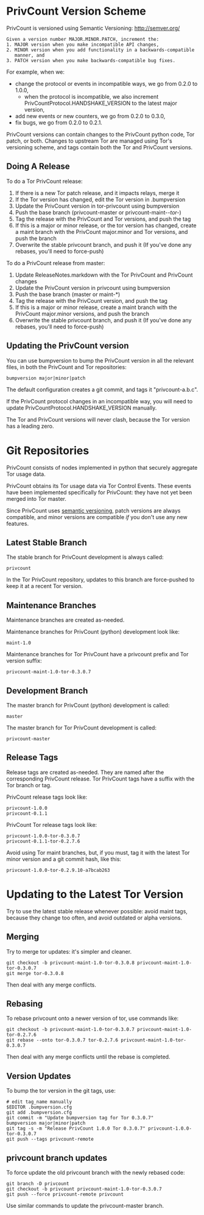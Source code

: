 # PrivCount Version Scheme

PrivCount is versioned using Semantic Versioning: http://semver.org/

    Given a version number MAJOR.MINOR.PATCH, increment the:
    1. MAJOR version when you make incompatible API changes,
    2. MINOR version when you add functionality in a backwards-compatible
       manner, and
    3. PATCH version when you make backwards-compatible bug fixes.

For example, when we:
* change the protocol or events in incompatible ways, we go from 0.2.0 to
  1.0.0,
  * when the protocol is incompatible, we also increment
    PrivCountProtocol.HANDSHAKE_VERSION to the latest major version,
* add new events or new counters, we go from 0.2.0 to 0.3.0,
* fix bugs, we go from 0.2.0 to 0.2.1.

PrivCount versions can contain changes to the PrivCount python code, Tor patch,
or both. Changes to upstream Tor are managed using Tor's versioning scheme,
and tags contain both the Tor and PrivCount versions.

## Doing A Release

To do a Tor PrivCount release:
1. If there is a new Tor patch release, and it impacts relays, merge it
2. If the Tor version has changed, edit the Tor version in .bumpversion
3. Update the PrivCount version in tor-privcount using bumpversion
4. Push the base branch (privcount-master or privcount-maint-*-tor-*)
5. Tag the release with the PrivCount and Tor versions, and push the tag
6. If this is a major or minor release, or the tor version has changed,
   create a maint branch with the PrivCount major.minor and Tor versions,
   and push the branch
7. Overwrite the stable privcount branch, and push it
   (If you've done any rebases, you'll need to force-push)

To do a PrivCount release from master:
1. Update ReleaseNotes.markdown with the Tor PrivCount and PrivCount changes
2. Update the PrivCount version in privcount using bumpversion
3. Push the base branch (master or maint-*)
4. Tag the release with the PrivCount version, and push the tag
5. If this is a major or minor release, create a maint branch with the
   PrivCount major.minor versions, and push the branch
6. Overwrite the stable privcount branch, and push it
   (If you've done any rebases, you'll need to force-push)

## Updating the PrivCount version

You can use bumpversion to bump the PrivCount version in all the relevant
files, in both the PrivCount and Tor repositories:

    bumpversion major|minor|patch

The default configuration creates a git commit, and tags it "privcount-a.b.c".

If the PrivCount protocol changes in an incompatible way, you will need to
update PrivCountProtocol.HANDSHAKE_VERSION manually.

The Tor and PrivCount versions will never clash, because the Tor version has
a leading zero.

# Git Repositories

PrivCount consists of nodes implemented in python that securely aggregate Tor
usage data.

PrivCount obtains its Tor usage data via Tor Control Events. These events have
been implemented specifically for PrivCount: they have not yet been merged into
Tor master.

Since PrivCount uses [semantic versioning](http://semver.org), patch versions
are always compatible, and minor versions are compatible *if* you don't use
any new features.

## Latest Stable Branch

The stable branch for PrivCount development is always called:

    privcount

In the Tor PrivCount repository, updates to this branch are force-pushed to
keep it at a recent Tor version.

## Maintenance Branches

Maintenance branches are created as-needed.

Maintenance branches for PrivCount (python) development look like:

    maint-1.0

Maintenance branches for Tor PrivCount have a privcount prefix and Tor version
suffix:

    privcount-maint-1.0-tor-0.3.0.7

## Development Branch

The master branch for PrivCount (python) development is called:

    master

The master branch for Tor PrivCount development is called:

    privcount-master

## Release Tags

Release tags are created as-needed. They are named after the corresponding
PrivCount release. Tor PrivCount tags have a suffix with the Tor branch or tag.

PrivCount release tags look like:

    privcount-1.0.0
    privcount-0.1.1

PrivCount Tor release tags look like:

    privcount-1.0.0-tor-0.3.0.7
    privcount-0.1.1-tor-0.2.7.6

Avoid using Tor maint branches, but, if you must, tag it with the latest Tor
minor version and a git commit hash, like this:

    privcount-1.0.0-tor-0.2.9.10-a7bcab263

# Updating to the Latest Tor Version

Try to use the latest stable release whenever possible: avoid maint tags,
because they change too often, and avoid outdated or alpha versions.

## Merging
Try to merge tor updates: it's simpler and cleaner.
```
git checkout -b privcount-maint-1.0-tor-0.3.0.8 privcount-maint-1.0-tor-0.3.0.7
git merge tor-0.3.0.8
```
Then deal with any merge conflicts.

## Rebasing

To rebase privcount onto a newer version of tor, use commands like:
```
git checkout -b privcount-maint-1.0-tor-0.3.0.7 privcount-maint-1.0-tor-0.2.7.6
git rebase --onto tor-0.3.0.7 tor-0.2.7.6 privcount-maint-1.0-tor-0.3.0.7
```
Then deal with any merge conflicts until the rebase is completed.

## Version Updates

To bump the tor version in the git tags, use:
```
# edit tag_name manually
$EDITOR .bumpversion.cfg
git add .bumpversion.cfg
git commit -m "Update bumpversion tag for Tor 0.3.0.7"
bumpversion major|minor|patch
git tag -s -m "Release PrivCount 1.0.0 Tor 0.3.0.7" privcount-1.0.0-tor-0.3.0.7
git push --tags privcount-remote
```

## privcount branch updates

To force update the old privcount branch with the newly rebased code:
```
git branch -D privcount
git checkout -b privcount privcount-maint-1.0-tor-0.3.0.7
git push --force privcount-remote privcount
```

Use similar commands to update the privcount-master branch.
